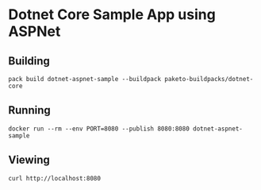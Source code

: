 # Dotnet Core Sample App using ASPNet

## Building

`pack build dotnet-aspnet-sample --buildpack paketo-buildpacks/dotnet-core`

## Running

`docker run --rm --env PORT=8080 --publish 8080:8080 dotnet-aspnet-sample`

## Viewing

`curl http://localhost:8080`

